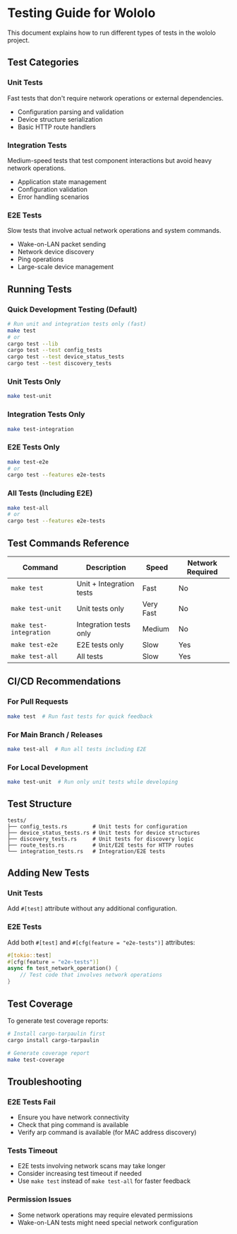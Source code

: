 # Testing Guide for Wololo

This document explains how to run different types of tests in the wololo project.

## Test Categories

### Unit Tests
Fast tests that don't require network operations or external dependencies.
- Configuration parsing and validation
- Device structure serialization
- Basic HTTP route handlers

### Integration Tests
Medium-speed tests that test component interactions but avoid heavy network operations.
- Application state management
- Configuration validation
- Error handling scenarios

### E2E Tests
Slow tests that involve actual network operations and system commands.
- Wake-on-LAN packet sending
- Network device discovery
- Ping operations
- Large-scale device management

## Running Tests

### Quick Development Testing (Default)
```bash
# Run unit and integration tests only (fast)
make test
# or
cargo test --lib
cargo test --test config_tests
cargo test --test device_status_tests
cargo test --test discovery_tests
```

### Unit Tests Only
```bash
make test-unit
```

### Integration Tests Only
```bash
make test-integration
```

### E2E Tests Only
```bash
make test-e2e
# or
cargo test --features e2e-tests
```

### All Tests (Including E2E)
```bash
make test-all
# or
cargo test --features e2e-tests
```

## Test Commands Reference

| Command | Description | Speed | Network Required |
|---------|-------------|-------|------------------|
| `make test` | Unit + Integration tests | Fast | No |
| `make test-unit` | Unit tests only | Very Fast | No |
| `make test-integration` | Integration tests only | Medium | No |
| `make test-e2e` | E2E tests only | Slow | Yes |
| `make test-all` | All tests | Slow | Yes |

## CI/CD Recommendations

### For Pull Requests
```bash
make test  # Run fast tests for quick feedback
```

### For Main Branch / Releases
```bash
make test-all  # Run all tests including E2E
```

### For Local Development
```bash
make test-unit  # Run only unit tests while developing
```

## Test Structure

```
tests/
├── config_tests.rs        # Unit tests for configuration
├── device_status_tests.rs # Unit tests for device structures
├── discovery_tests.rs     # Unit tests for discovery logic
├── route_tests.rs         # Unit/E2E tests for HTTP routes
└── integration_tests.rs   # Integration/E2E tests
```

## Adding New Tests

### Unit Tests
Add `#[test]` attribute without any additional configuration.

### E2E Tests
Add both `#[test]` and `#[cfg(feature = "e2e-tests")]` attributes:

```rust
#[tokio::test]
#[cfg(feature = "e2e-tests")]
async fn test_network_operation() {
    // Test code that involves network operations
}
```

## Test Coverage

To generate test coverage reports:
```bash
# Install cargo-tarpaulin first
cargo install cargo-tarpaulin

# Generate coverage report
make test-coverage
```

## Troubleshooting

### E2E Tests Fail
- Ensure you have network connectivity
- Check that ping command is available
- Verify arp command is available (for MAC address discovery)

### Tests Timeout
- E2E tests involving network scans may take longer
- Consider increasing test timeout if needed
- Use `make test` instead of `make test-all` for faster feedback

### Permission Issues
- Some network operations may require elevated permissions
- Wake-on-LAN tests might need special network configuration